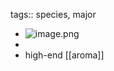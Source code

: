 tags:: species, major

- ![image.png](https://peach-geographical-bat-397.mypinata.cloud/ipfs/QmPW3JFFeZPqbEEZS3VLj9GtFZQgoSyx93K5HP41aE61Lr)
-
- high-end [[aroma]]